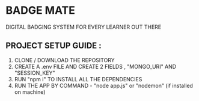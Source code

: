 # BADGE MATE

DIGITAL BADGING SYSTEM FOR EVERY LEARNER OUT THERE

## PROJECT SETUP GUIDE : 

1. CLONE / DOWNLOAD THE REPOSITORY
2. CREATE A .env FILE AND CREATE 2 FIELDS , "MONGO_URI" AND "SESSION_KEY"
3. RUN "npm i" TO INSTALL ALL THE DEPENDENCIES
4. RUN THE APP BY COMMAND - "node app.js" or "nodemon" (if installed on machine)